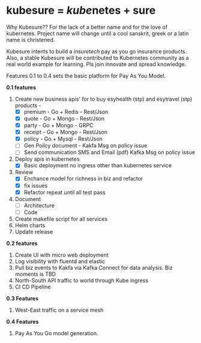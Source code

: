 # kubesure = *kube*netes + sure 

Why Kubesure?? For the lack of a better name and for the love of kubernetes. Project name will change until a cool sanskrit, greek or a latin name is christened. 

Kubesure intents to build a _insuretech_ pay as you go insurance products. Also, a stable Kubesure will be contributed to Kubernetes community as a real world example for learning. Pls join innovate and spread knowledge. 

Features 0.1 to 0.4 sets the basic platform for Pay As You Model.

**0.1 features**  

1. Create new business apis' for to buy esyhealth (stp) and esytravel (stp) products - 
   - [x] premium - Go + Redis - Rest/Json
   - [x] quote - Go + Mongo  - Rest/Json
   - [x] party - Go + Mongo - GRPC  
   - [x] receipt - Go + Mongo - Rest/Json
   - [x] policy - Go + Mysql - Rest/Json
   - [ ] Gen Poilcy document - Kakfa Msg on policy issue
   - [ ] Send communication SMS and Email (pdf) Kafka Msg on policy issue
2. Deploy apis in kubernetes 
    - [x] Basic deployment no ingress other than kubernetes service
3. Review 
    - [x] Enchance model for richness in biz and refactor
    - [x] fix issues 
    - [x] Refactor repeat until all test pass 
4. Document 
   - [ ] Architecture 
   - [ ] Code
5. Create makefile script for all services
6. Helm charts
7. Update release

**0.2 features** 
 
1. Create UI with micro web deployment  
2. Log visibility with fluentd and elastic 
3. Pull biz events to Kakfa via Kafka Connect for data analysis. Biz moments is TBD
4. North-South API traffic to world through Kube ingress
6. CI CD Pipeline

**0.3 Features** 

1. West-East traffic on a service mesh  

**0.4 Features**

1. Pay As You Go model generation.
